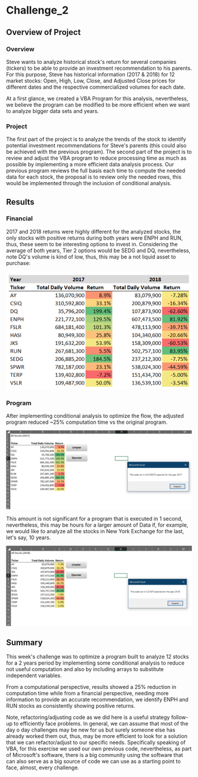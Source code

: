 # Challenge_2

## Overview of Project

### Overview

Steve wants to analyze historical stock's return for several companies (tickers) to be able to provide an investment recommendation to his parents. For this purpose, Steve has historical information (2017 & 2018) for 12 market stocks: Open, High, Low, Close, and Adjusted Close prices for different dates and the respective commercialized volumes for each date. 

At a first glance, we created a VBA Program for this analysis, nevertheless, we believe the program can be modified to be more efficient when we want to analyze bigger data sets and years.  

### Project

The first part of the project is to analyze the trends of the stock to identify potential investment recommendations for Steve's parents (this could also be achieved with the previous program). The second part of the project is to review and adjust the VBA program to reduce processing time as much as possible by implementing a more efficient data analysis process. Our previous program reviews the full basis each time to compute the needed data for each stock, the proposal is to review only the needed rows, this would be implemented through the inclusion of conditional analysis. 

## Results

### Financial

2017 and 2018 returns were highly different for the analyzed stocks, the only stocks with positive returns during both years were ENPH and RUN, thus, these seem to be interesting options to invest in. Considering the average of both years, Tier 2 options would be SEDG and DQ, nevertheless, note DQ's volume is kind of low, thus, this may be a not liquid asset to purchase: 

![VBA_Challenge_Comparison](Resources/VBA_Challenge_Comparison.PNG)



### Program 

After implementing conditional analysis to optimize the flow, the adjusted program reduced ~25% computation time vs the original program. 

![VBA_Challenge_2017](Resources/VBA_Challenge_2017.PNG)


This amount is not significant for a program that is executed in 1 second, nevertheless, this may be hours for a larger amount of Data if, for example, we would like to analyze all the stocks in New York Exchange for the last, let's say, 10 years. 

![VBA_Challenge_2018](Resources/VBA_Challenge_2018.PNG)


## Summary

This week's challenge was to optimize a program built to analyze 12 stocks for a 2 years period by implementing some conditional analysis to reduce not useful computation and also by including arrays to substitute independent variables. 

From a computational perspective, results showed a 25% reduction in computation time while from a financial perspective, needing more information to provide an accurate recommendation, we identify ENPH and RUN stocks as consistently showing positive returns.

Note, refactoring/adjusting code as we did here is a useful strategy follow-up to efficiently face problems. In general, we can assume that most of the day o day challenges may be new for us but surely someone else has already worked them out, thus, may be more efficient to look for a solution that we can refactor/adjust to our specific needs. 
Specifically speaking of VBA, for this exercise we used our own previous code, nevertheless, as part of Microsoft's software, there is a big community using the software that can also serve as a big source of code we can use as a starting point to face, almost, every challenge. 
